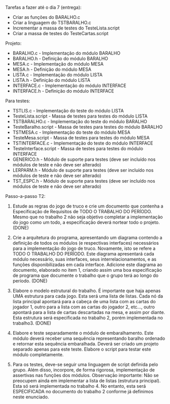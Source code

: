Tarefas a fazer até o dia 7 (entrega):

- Criar as funções do BARALHO.c
- Criar a linguagem do TSTBARALHO.c
- Incrementar a massa de testes do TesteLista.script
- Criar a massa de testes do TesteCartas.script

Projeto:

- BARALHO.c - Implementação do módulo BARALHO
- BARALHO.h - Definição do módulo BARALHO
- MESA.c - Implementação do módulo MESA
- MESA.h - Definição do módulo MESA
- LISTA.c - Implementação do módulo LISTA
- LISTA.h - Definição do módulo LISTA
- INTERFACE.c - Implementação do módulo INTERFACE
- INTERFACE.h - Definição do módulo INTERFACE

Para testes:

- TSTLIS.c - Implementação do teste do módulo LISTA
- TesteLista.script - Massa de testes para testes do módulo LISTA
- TSTBARALHO.c - Implementação do teste do módulo BARALHO
- TesteBaralho.script - Massa de testes para testes do módulo BARALHO
- TSTMESA.c - Implementação do teste do módulo MESA
- TesteMesa.script - Massa de testes para testes do módulo MESA
- TSTINTERFACE.c - Implementação do teste do módulo INTERFACE
- TesteInterface.script - Massa de testes para testes do módulo INTERFACE
- GENERICO.h - Módulo de suporte para testes (deve ser incluído nos módulos de teste e não deve ser alterado)
- LERPARM.h - Módulo de suporte para testes (deve ser incluído nos módulos de teste e não deve ser alterado)
- TST_ESPC.h - Módulo de suporte para testes (deve ser incluído nos módulos de teste e não deve ser alterado)

Passo-a-passo T2:

1. Estude as regras do jogo de truco e crie um documento que contenha a Especificação de
Requisitos de TODO O TRABALHO DO PERÍODO. Mesmo que no trabalho 2 não seja
objetivo completar a implementação do jogo como um todo, a especificação deverá nortear
todo o projeto. (DONE)

2. Crie a arquitetura do programa, apresentando um diagrama contendo a definição de todos os
módulos (e respectivas interfaces) necessários para a implementação do jogo de truco.
Novamente, isto se refere a TODO O TRABALHO DO PERÍODO. Este diagrama apresentará
cada módulo necessário, suas interfaces, seus interrelacionamentos, e as funções
disponibilizadas em cada interface. Adicione este diagrama ao documento, elaborado no item
1, criando assim uma boa especificação de programa que documente o trabalho que o grupo
terá ao longo do período. (DONE)

3. Elabore o modelo estrutural do trabalho. É importante que haja apenas UMA estrutura para
cada jogo. Esta será uma lista de listas. Cada nó da lista principal apontará para a cabeça de
uma lista com as cartas do jogador 1, outro para a lista com as cartas do jogador 2, etc..., outro
apontará para a lista de cartas descartadas na mesa, e assim por diante. Esta estrutura será
especificada no trabalho 2, porém implementada no trabalho3. (DONE)

4. Elabore e teste separadamente o módulo de embaralhamento. Este módulo deverá receber
uma sequência representando baralho ordenado e retornar esta sequência embaralhada.
Deverá ser criado um projeto separado apenas para este teste. Elabore o script para testar
este módulo completamente.

5. Para os testes, deve-se seguir uma linguagem de script definida pelo grupo. Além disso,
incorpore, de forma rigorosa, implementação de assertivas nas funções dos módulos.
Observação importante: Não se preocupem ainda em implementar a lista de listas (estrutura
principal). Esta só será implementada no trabalho 4. No entanto, esta será ESPECIFICADA no
documento do trabalho 2 conforme já definimos neste enunciado.
